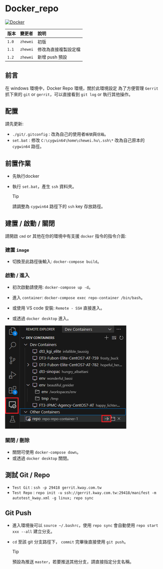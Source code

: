 # Docker_repo

[![Docker](https://img.shields.io/badge/Docker-Supported-0db7ed.svg?logo=docker)](https://www.docker.com/)

| 版本  | 變更者   | 說明                 |
| :---- | :------- | :------------------- |
| `1.0` | `zhewei` | 初版                 |
| `1.1` | `zhewei` | 修改為直接複製設定檔 |
| `1.2` | `zhewei` | 新增 push 預設       |

## 前言
在 windows 環境中，Docker Repo 環境，關於此環境設定
為了方便管理 `Gerrit` 抓下來的 `git` or `gerrit`，可以直接看到 `git log` or 執行其他操作。

## 配置

請先更新:

- `./git/.gitconfig` : 改為自己的使用者`帳號`與`信箱`。
- `set.bat` : 修改 `C:\cygwin64\home\chewei.hu\.ssh\*` 改為自己原本的 `cygwin64` 路徑。

## 前置作業

- 先執行docker
- 執行 `set.bat`，產生 `ssh` 資料夾。

  >[!tip]
  >請調整為 `cygwin64` 路徑下的 `ssh` key 存放路徑。

## 建置 / 啟動 / 關閉

請開啟 `cmd` or 其他在你的環境中有支援 `docker` 指令的指令介面:

### 建置 `image`

- 切換至此路徑後輸入: `docker-compose build`。

### 啟動 / 進入

- 初次啟動請使用: `docker-compose up -d`。

- 進入 `container`: `docker-compose exec repo-container /bin/bash`。
- 或使用 VS code 安裝: `Remote - SSH` 直接進入。
- 或透過 `docker desktop` 進入。

![Remote - ssh](./images/git-1.png)

### 關閉 / 刪除

- 關閉可使用 `docker-compose down`。
- 或透過 `docker desktop` 關閉。

## 測試 Git / Repo

- `Test Git` : `ssh -p 29418 gerrit.kway.com.tw`
- `Test Repo` : `repo init -u ssh://gerrit.kway.com.tw:29418/manifest -m autotest_kway.xml -g linux; repo sync`

## Git Push

- 進入環境後可以 `source ~/.bashrc`，使用 `repo sync` 會自動使用 `repo start xxx --all` 建立分支。
- `cd` 至該 git 分支路徑下， `commit` 完畢後直接使用 `git push`。

    > [!tip]
    > 預設為推送 `master`，若要推送其他分支，請直接指定分支名稱。
